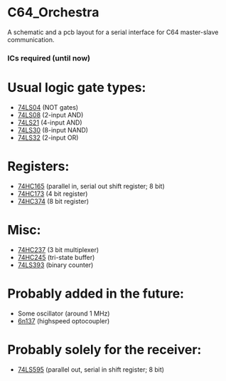 # C64_Orchestra
A schematic and a pcb layout for a serial interface for C64 master-slave communication.

### ICs required (until now) ###




# Usual logic gate types:
- [74LS04](https://github.com/keksklauer4/C64_Orchestra/blob/master/docs/74LS04.pdf) (NOT gates)
- [74LS08](https://github.com/keksklauer4/C64_Orchestra/blob/master/docs/74LS08.pdf) (2-input AND)
- [74LS21](https://github.com/keksklauer4/C64_Orchestra/blob/master/docs/74LS21.pdf) (4-input AND)
- [74LS30](https://github.com/keksklauer4/C64_Orchestra/blob/master/docs/74LS30.pdf) (8-input NAND)
- [74LS32](https://github.com/keksklauer4/C64_Orchestra/blob/master/docs/74LS32.pdf) (2-input OR)



# Registers:
- [74HC165](https://github.com/keksklauer4/C64_Orchestra/blob/master/docs/74LS165.pdf) (parallel in, serial out shift register; 8 bit)
- [74HC173](https://github.com/keksklauer4/C64_Orchestra/blob/master/docs/74LS173.pdf) (4 bit register)
- [74HC374](https://github.com/keksklauer4/C64_Orchestra/blob/master/docs/74LS374.pdf) (8 bit register)



# Misc:
- [74HC237](https://github.com/keksklauer4/C64_Orchestra/blob/master/docs/74HC237.pdf) (3 bit multiplexer)
- [74HC245](https://github.com/keksklauer4/C64_Orchestra/blob/master/docs/74LS245.pdf) (tri-state buffer)
- [74LS393](https://github.com/keksklauer4/C64_Orchestra/blob/master/docs/74LS393.PDF) (binary counter)



# Probably added in the future:
- Some oscillator (around 1 MHz)
- [6n137](https://github.com/keksklauer4/C64_Orchestra/blob/master/docs/6n137.pdf) (highspeed optocoupler)



# Probably solely for the receiver:
- [74LS595]() (parallel out, serial in shift register; 8 bit)

